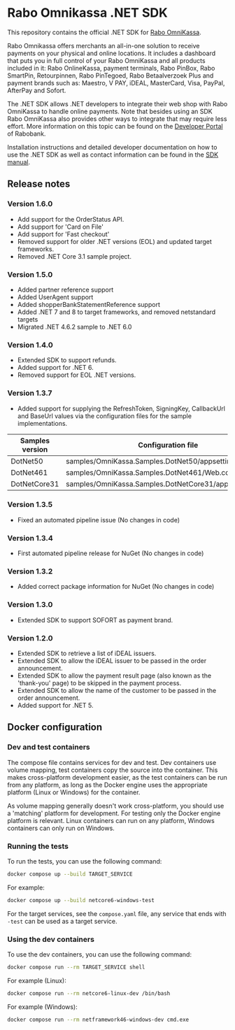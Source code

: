 # Rabo Omnikassa .NET SDK

This repository contains the official .NET SDK for [Rabo OmniKassa](https://www.rabobank.nl/omnikassa).

Rabo Omnikassa offers merchants an all-in-one solution to receive payments on your physical and online locations. It includes a dashboard that puts you in full control of your Rabo OmniKassa and all products included in it: Rabo OnlineKassa, payment terminals, Rabo PinBox, Rabo SmartPin, Retourpinnen, Rabo PinTegoed, Rabo Betaalverzoek Plus and payment brands such as: Maestro, V PAY, iDEAL, MasterCard, Visa, PayPal, AfterPay and Sofort.

The .NET SDK allows .NET developers to integrate their web shop with Rabo OmniKassa to handle online payments. Note that besides using an SDK Rabo OmniKassa also provides other ways to integrate that may require less effort. More information on this topic can be found on the [Developer Portal](https://developer.rabobank.nl/overview/rabo-omnikassa) of Rabobank.

Installation instructions and detailed developer documentation on how to use the .NET SDK as well as contact information can be found in the [SDK manual](https://github.com/rabobank-nederland/omnikassa-sdk-doc/blob/main/README.md).

## Release notes

### Version 1.6.0
* Add support for the OrderStatus API.
* Add support for 'Card on File'
* Add support for 'Fast checkout'
* Removed support for older .NET versions (EOL) and updated target frameworks.
* Removed .NET Core 3.1 sample project.

### Version 1.5.0
* Added partner reference support
* Added UserAgent support
* Added shopperBankStatementReference support
* Added .NET 7 and 8 to target frameworks, and removed netstandard targets
* Migrated .NET 4.6.2 sample to .NET 6.0

### Version 1.4.0
* Extended SDK to support refunds.
* Added support for .NET 6.
* Removed support for EOL .NET versions.

### Version 1.3.7
* Added support for supplying the RefreshToken, SigningKey, CallbackUrl and BaseUrl values via the configuration files for the sample implementations.

| Samples version | Configuration file                                      |
|-----------------|---------------------------------------------------------|
| DotNet50        | samples/OmniKassa.Samples.DotNet50/appsettings.json     |
| DotNet461       | samples/OmniKassa.Samples.DotNet461/Web.config          |
| DotNetCore31    | samples/OmniKassa.Samples.DotNetCore31/appsettings.json |

### Version 1.3.5
* Fixed an automated pipeline issue (No changes in code)

### Version 1.3.4
* First automated pipeline release for NuGet (No changes in code)

### Version 1.3.2
* Added correct package information for NuGet (No changes in code)

### Version 1.3.0
* Extended SDK to support SOFORT as payment brand.

### Version 1.2.0
* Extended SDK to retrieve a list of iDEAL issuers.
* Extended SDK to allow the iDEAL issuer to be passed in the order announcement.
* Extended SDK to allow the payment result page (also known as the 'thank-you' page) to be skipped in the payment process.
* Extended SDK to allow the name of the customer to be passed in the order announcement.
* Added support for .NET 5.


## Docker configuration

### Dev and test containers

The compose file contains services for dev and test. Dev containers use volume mapping, test containers copy the source into the container.
This makes cross-platform development easier, as the test containers can be run from any platform, as long as the Docker engine uses the 
appropriate platform (Linux or Windows) for the container.

As volume mapping generally doesn't work cross-platform, you should use a 'matching' platform for development. For testing only 
the Docker engine platform is relevant. Linux containers can run on any platform, Windows containers can only run on Windows.

### Running the tests

To run the tests, you can use the following command:

```bash
docker compose up --build TARGET_SERVICE
```

For example:
```bash
docker compose up --build netcore6-windows-test
```

For the target services, see the `compose.yaml` file, any service that ends with `-test` can be used as a target service.

### Using the dev containers

To use the dev containers, you can use the following command:

```bash
docker compose run --rm TARGET_SERVICE shell
```

For example (Linux):
```bash
docker compose run --rm netcore6-linux-dev /bin/bash
```

For example (Windows):
```bash
docker compose run --rm netframework46-windows-dev cmd.exe
```
